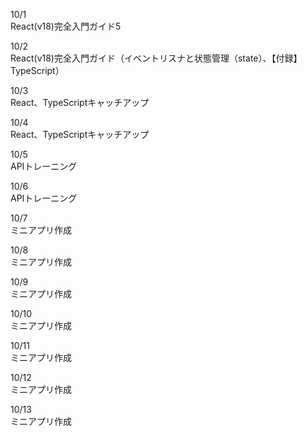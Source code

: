 10/1<br>
  React(v18)完全入門ガイド5<br>

10/2<br>
  React(v18)完全入門ガイド（イベントリスナと状態管理（state）、【付録】TypeScript）<br>

10/3<br>
  React、TypeScriptキャッチアップ<br>

10/4<br>
  React、TypeScriptキャッチアップ<br>

10/5<br>
  APIトレーニング<br>

10/6<br>
  APIトレーニング<br>

10/7<br>
  ミニアプリ作成<br>

10/8<br>
  ミニアプリ作成<br>

10/9<br>
  ミニアプリ作成<br>

10/10<br>
  ミニアプリ作成<br>

10/11<br>
  ミニアプリ作成<br>

10/12<br>
  ミニアプリ作成<br>

10/13<br>
  ミニアプリ作成<br>
